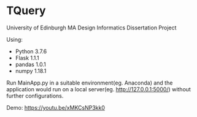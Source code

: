 # TQuery
University of Edinburgh MA Design Informatics Dissertation Project

Using:
* Python 3.7.6
* Flask 1.1.1
* pandas 1.0.1
* numpy 1.18.1

Run MainApp.py in a suitable environment(eg. Anaconda) and the application would run on a local server(eg. http://127.0.0.1:5000/) without further configurations.

Demo: https://youtu.be/xMKCsNP3kk0

